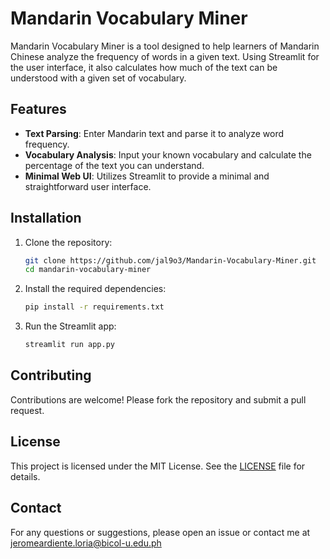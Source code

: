 # Mandarin Vocabulary Miner

Mandarin Vocabulary Miner is a tool designed to help learners of Mandarin Chinese analyze the frequency of words in a given text. Using Streamlit for the user interface, it also calculates how much of the text can be understood with a given set of vocabulary.

## Features

- **Text Parsing**: Enter Mandarin text and parse it to analyze word frequency.
- **Vocabulary Analysis**: Input your known vocabulary and calculate the percentage of the text you can understand.
- **Minimal Web UI**: Utilizes Streamlit to provide a minimal and straightforward user interface.

## Installation

1. Clone the repository:
    ```bash
    git clone https://github.com/jal9o3/Mandarin-Vocabulary-Miner.git
    cd mandarin-vocabulary-miner
    ```

2. Install the required dependencies:
    ```bash
    pip install -r requirements.txt
    ```

3. Run the Streamlit app:
    ```bash
    streamlit run app.py
    ```

## Contributing

Contributions are welcome! Please fork the repository and submit a pull request.

## License

This project is licensed under the MIT License. See the [LICENSE](LICENSE) file for details.

## Contact

For any questions or suggestions, please open an issue or contact me at jeromeardiente.loria@bicol-u.edu.ph
